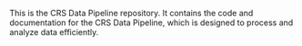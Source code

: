 This is the CRS Data Pipeline repository.
It contains the code and documentation for the CRS Data Pipeline, which is designed to process and analyze data efficiently.